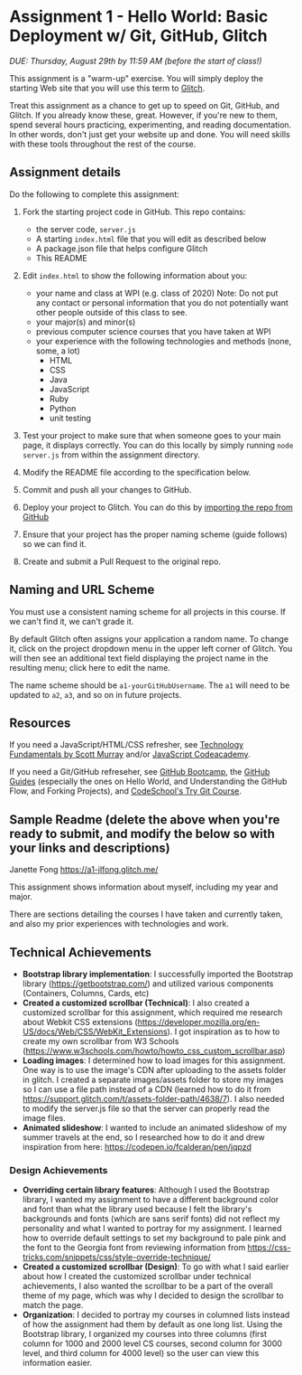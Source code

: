 Assignment 1 - Hello World: Basic Deployment w/ Git, GitHub, Glitch
===

*DUE: Thursday, August 29th by 11:59 AM (before the start of class!)*  

This assignment is a "warm-up" exercise. 
You will simply deploy the starting Web site that you will use this term to [Glitch](http://www.glitch.com/). 

Treat this assignment as a chance to get up to speed on Git, GitHub, and Glitch. 
If you already know these, great. 
However, if you're new to them, spend several hours practicing, experimenting, and reading documentation. 
In other words, don't just get your website up and done. You will need skills with these tools throughout the rest of the course.

Assignment details
---

Do the following to complete this assignment:

1. Fork the starting project code in GitHub. This repo contains:
    * the server code, `server.js`
    * A starting `index.html` file that you will edit as described below
    * A package.json file that helps configure Glitch
    * This README
2. Edit `index.html` to show the following information about you:
    * your name and class at WPI (e.g. class of 2020) Note: Do not put any contact or personal information that you do not potentially want other people outside of this class to see.
    * your major(s) and minor(s)
    * previous computer science courses that you have taken at WPI
    * your experience with the following technologies and methods (none, some, a lot)
        * HTML
        * CSS
        * Java
        * JavaScript
        * Ruby
        * Python
        * unit testing
3. Test your project to make sure that when someone goes to your main page, it displays correctly. You can do this locally by simply running `node server.js` from within the assignment directory.

4. Modify the README file according to the specification below.
5. Commit and push all your changes to GitHub. 
6. Deploy your project to Glitch. You can do this by [importing the repo from GitHub](https://medium.com/glitch/import-code-from-anywhere-83fb60ea4875)
7. Ensure that your project has the proper naming scheme (guide follows) so we can find it.
8. Create and submit a Pull Request to the original repo.

Naming and URL Scheme
---

You must use a consistent naming scheme for all projects in this course.
If we can't find it, we can't grade it.

By default Glitch often assigns your application a random name. To change it, click on the project dropdown menu in the upper left corner of Glitch. You will then see an additional text field displaying the project name in the resulting menu; click here to edit the name.

The name scheme should be `a1-yourGitHubUsername`.
The `a1` will need to be updated to `a2`, `a3`, and so on in future projects.

Resources
---

If you need a JavaScript/HTML/CSS refresher, see [Technology Fundamentals by Scott Murray](http://chimera.labs.oreilly.com/books/1230000000345/ch03.html#_html) and/or [JavaScript Codeacademy](https://www.codecademy.com/en/tracks/javascript).

If you need a Git/GitHub refreseher, see [GitHub Bootcamp](https://help.github.com/categories/bootcamp/), the [GitHub Guides](https://guides.github.com/) (especially the ones on Hello World, and Understanding the GitHub Flow, and Forking Projects), and [CodeSchool's Try Git Course](https://www.codeschool.com/courses/try-git).

Sample Readme (delete the above when you're ready to submit, and modify the below so with your links and descriptions)
---

Janette Fong
https://a1-jlfong.glitch.me/

This assignment shows information about myself, including my year and major.

There are sections detailing the courses I have taken and currently taken, and also my prior experiences with technologies and work.

## Technical Achievements

- **Bootstrap library implementation**: I successfully imported the Bootstrap library (https://getbootstrap.com/) and utilized various components (Containers, Columns, Cards, etc)
- **Created a customized scrollbar (Technical)**: I also created a customized scrollbar for this assignment, which required me research about Webkit CSS extensions (https://developer.mozilla.org/en-US/docs/Web/CSS/WebKit_Extensions).
I got inspiration as to how to create my own scrollbar from W3 Schools (https://www.w3schools.com/howto/howto_css_custom_scrollbar.asp)
- **Loading images**: I determined how to load images for this assignment.  One way is to use the image's CDN after uploading to the assets folder in glitch.
I created a separate images/assets folder to store my images so I can use a file path instead of a CDN (learned how to do it from https://support.glitch.com/t/assets-folder-path/4638/7).
I also needed to modify the server.js file so that the server can properly read the image files.
- **Animated slideshow**: I wanted to include an animated slideshow of my summer travels at the end, so I researched how to do it and drew inspiration from here: https://codepen.io/fcalderan/pen/jqpzd

### Design Achievements
- **Overriding certain library features**: Although I used the Bootstrap library, I wanted my assignment to have a different background color and font than what the library used because I felt the library's backgrounds and fonts (which are sans serif fonts) did not reflect my personality and what I wanted to portray for my assignment.
I learned how to override default settings to set my background to pale pink and the font to the Georgia font from reviewing information from https://css-tricks.com/snippets/css/style-override-technique/
- **Created a customized scrollbar (Design)**: To go with what I said earlier about how I created the customized scrollbar under technical achievements, I also wanted the scrollbar to be a part of the overall theme of my page, which was why I decided to design the scrollbar to match the page.
- **Organization**: I decided to portray my courses in columned lists instead of how the assignment had them by default as one long list.
Using the Bootstrap library, I organized my courses into three columns (first column for 1000 and 2000 level CS courses, second column for 3000 level, and third column for 4000 level) so the user can view this information easier.



